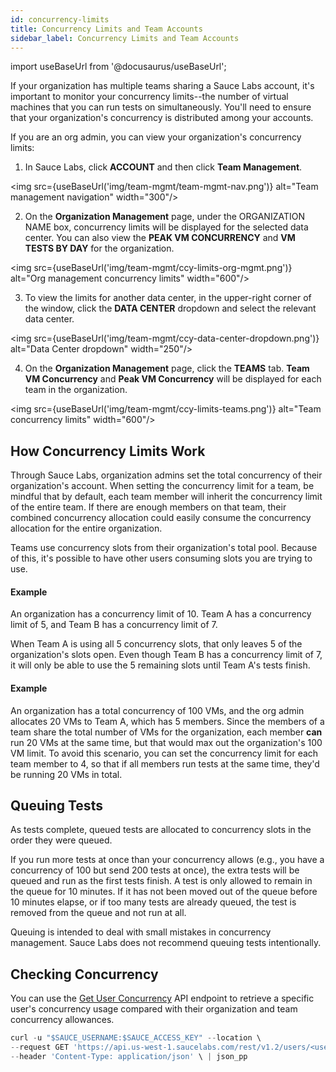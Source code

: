 ```yaml
---
id: concurrency-limits
title: Concurrency Limits and Team Accounts
sidebar_label: Concurrency Limits and Team Accounts
---
```


import useBaseUrl from '@docusaurus/useBaseUrl';


If your organization has multiple teams sharing a Sauce Labs account, it's important to monitor your concurrency limits--the number of virtual machines that you can run tests on simultaneously. You'll need to ensure that your organization's concurrency is distributed among your accounts.

If you are an org admin, you can view your organization's concurrency limits:
1. In Sauce Labs, click **ACCOUNT** and then click **Team Management**.

  <img src={useBaseUrl('img/team-mgmt/team-mgmt-nav.png')} alt="Team management navigation" width="300"/>

2. On the **Organization Management** page, under the ORGANIZATION NAME box, concurrency limits will be displayed for the selected data center. You can also view the **PEAK VM CONCURRENCY** and **VM TESTS BY DAY** for the organization.

  <img src={useBaseUrl('img/team-mgmt/ccy-limits-org-mgmt.png')} alt="Org management concurrency limits" width="600"/>

3. To view the limits for another data center, in the upper-right corner of the window, click the **DATA CENTER** dropdown and select the relevant data center.

  <img src={useBaseUrl('img/team-mgmt/ccy-data-center-dropdown.png')} alt="Data Center dropdown" width="250"/>

4. On the **Organization Management** page, click the **TEAMS** tab. **Team VM Concurrency** and **Peak VM Concurrency** will be displayed for each team in the organization.

  <img src={useBaseUrl('img/team-mgmt/ccy-limits-teams.png')} alt="Team concurrency limits" width="600"/>

## How Concurrency Limits Work
Through Sauce Labs, organization admins set the total concurrency of their organization's account. When setting the concurrency limit for a team, be mindful that by default, each team member will inherit the concurrency limit of the entire team. If there are enough members on that team, their combined concurrency allocation could easily consume the concurrency allocation for the entire organization.

Teams use concurrency slots from their organization's total pool. Because of this, it's possible to have other users consuming slots you are trying to use.

#### Example
An organization has a concurrency limit of 10. Team A has a concurrency limit of 5, and Team B has a concurrency limit of 7.

When Team A is using all 5 concurrency slots, that only leaves 5 of the organization's slots open. Even though Team B has a concurrency limit of 7, it will only be able to use the 5 remaining slots until Team A's tests finish.

#### Example
An organization has a total concurrency of 100 VMs, and the org admin allocates 20 VMs to Team A, which has 5 members. Since the members of a team share the total number of VMs for the organization, each member **can** run 20 VMs at the same time, but that would max out the organization's 100 VM limit. To avoid this scenario, you can set the concurrency limit for each team member to 4, so that if all members run tests at the same time, they'd be running 20 VMs in total.

## Queuing Tests
As tests complete, queued tests are allocated to concurrency slots in the order they were queued.

If you run more tests at once than your concurrency allows (e.g., you have a concurrency of 100 but send 200 tests at once), the extra tests will be queued and run as the first tests finish. A test is only allowed to remain in the queue for 10 minutes. If it has not been moved out of the queue before 10 minutes elapse, or if too many tests are already queued, the test is removed from the queue and not run at all.  

Queuing is intended to deal with small mistakes in concurrency management. Sauce Labs does not recommend queuing tests intentionally.

## Checking Concurrency

You can use the [Get User Concurrency](/dev/api/accounts/#get-user-concurrency) API endpoint to retrieve a specific user's concurrency usage compared with their organization and team concurrency allowances.

```jsx title="Sample Concurrency Request"
curl -u "$SAUCE_USERNAME:$SAUCE_ACCESS_KEY" --location \
--request GET 'https://api.us-west-1.saucelabs.com/rest/v1.2/users/<username>/concurrency' \
--header 'Content-Type: application/json' \ | json_pp
```
